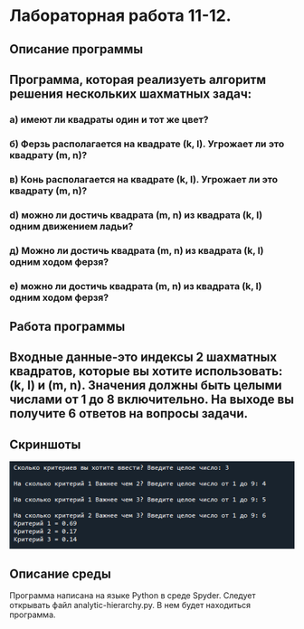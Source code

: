 # Лабораторная работа 11-12.
## Описание программы 
## Программа, которая реализуеть алгоритм решения нескольких шахматных задач:
### а) имеют ли квадраты один и тот же цвет?
### б) Ферзь располагается на квадрате (k, l). Угрожает ли это квадрату (m, n)?
### в) Конь располагается на квадрате (k, l). Угрожает ли это квадрату (m, n)?
### d) можно ли достичь квадрата (m, n) из квадрата (k, l) одним движением ладьи?
### д) Можно ли достичь квадрата (m, n) из квадрата (k, l) одним ходом ферзя?
### е) можно ли достичь квадрата (m, n) из квадрата (k, l) одним ходом ферзя?
## Работа программы
## Входные данные-это индексы 2 шахматных квадратов, которые вы хотите использовать: (k, l) и (m, n). Значения должны быть целыми числами от 1 до 8 включительно. На выходе вы получите 6 ответов на вопросы задачи. 
## Cкриншоты
![Иллюстрация к проекту](https://github.com/Michail420/analytic-hierarchy/blob/main/dgcvbkljx.PNG)
## Описание среды 
Программа написана на языке Python в среде Spyder. Следует открывать файл analytic-hierarchy.py. В нем будет находиться программа.
